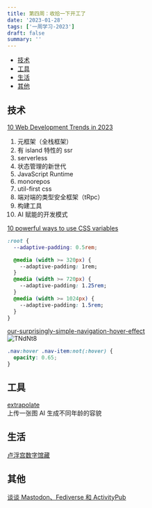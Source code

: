 ```yaml
---
title: 第四周：收拾一下开工了
date: '2023-01-28'
tags: ['一周学习-2023']
draft: false
summary: ''
---
```


- [技术](#技术)
- [工具](#工具)
- [生活](#生活)
- [其他](#其他)

## 技术

[10 Web Development Trends in 2023](https://robinwieruch.de/web-development-trends)

1. 元框架（全栈框架）
2. 有 island 特性的 ssr
3. serverless
4. 状态管理的新世代
5. JavaScript Runtime
6. monorepos
7. util-first css
8. 端对端的类型安全框架（tRpc）
9. 构建工具
10. AI 赋能的开发模式

[10 powerful ways to use CSS variables](https://nerdy.dev/custom-prop-categories)

```css
:root {
  --adaptive-padding: 0.5rem;

  @media (width >= 320px) {
    --adaptive-padding: 1rem;
  }
  @media (width >= 720px) {
    --adaptive-padding: 1.25rem;
  }
  @media (width >= 1024px) {
    --adaptive-padding: 1.5rem;
  }
}
```

[our-surprisingly-simple-navigation-hover-effect](https://cloudfour.com/thinks/our-surprisingly-simple-navigation-hover-effect/)  
![TNdNt8](https://cdn.jsdelivr.net/gh/klaaay/pbed@main/uPic/TNdNt8.jpg)

```css
.nav:hover .nav-item:not(:hover) {
  opacity: 0.65;
}
```

## 工具

[extrapolate](https://github.com/steven-tey/extrapolate)  
上传一张图 AI 生成不同年龄的容貌

## 生活

[卢浮宫数字馆藏](https://collections.louvre.fr/en/)

## 其他

[谈谈 Mastodon、Fediverse 和 ActivityPub](https://zu1k.com/posts/tutorials/p2p/fediverse/)
